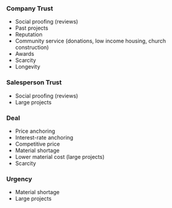 ### Company Trust

- Social proofing (reviews)
- Past projects
- Reputation
- Community service (donations, low income housing, church construction)
- Awards
- Scarcity
- Longevity

### Salesperson Trust

- Social proofing (reviews)
- Large projects

### Deal

- Price anchoring
- Interest-rate anchoring
- Competitive price
- Material shortage
- Lower material cost (large projects)
- Scarcity

### Urgency

- Material shortage
- Large projects
